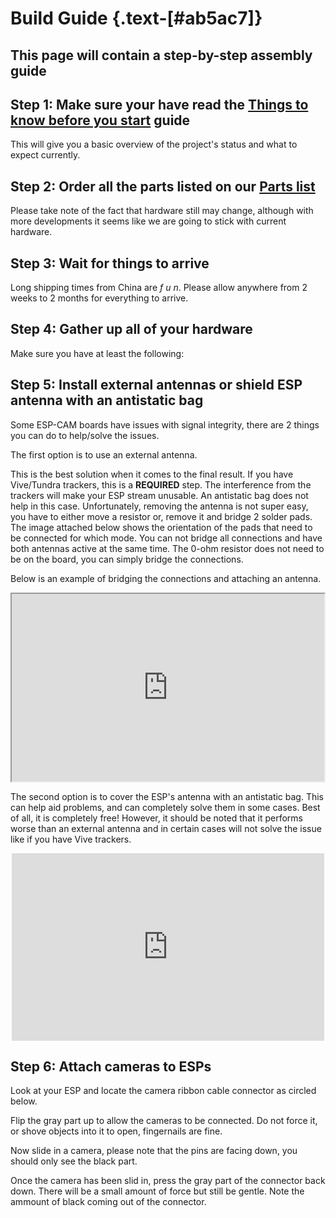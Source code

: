 <script setup>
import Alerts from '../../vue/alerts/Alerts.vue'
import CheckBoxList from '../../vue/CheckBoxList.vue'
import ImageCard from '../../vue/images/ImageComponent.vue'
import { RequiredHardware } from '../../static/req_hardware'
import { image_settings } from '../../static/image_settings'
</script>

# Build Guide {.text-[#ab5ac7]}

## This page will contain a step-by-step assembly guide

## Step 1: Make sure your have read the [Things to know before you start](/getting_started/things_to_know.html) guide

This will give you a basic overview of the project's status and what to expect currently.

## Step 2: Order all the parts listed on our [Parts list](/how_to_build/parts_list.html)

Please take note of the fact that hardware still may change, although with more developments it seems like we are going to stick with current hardware.

## Step 3: Wait for things to arrive

Long shipping times from China are  *f u n*.
Please allow anywhere from 2 weeks to 2 months for everything to arrive.

## Step 4: Gather up all of your hardware

Make sure you have at least the following:

<CheckBoxList :options="{...RequiredHardware}" />

<ImageCard :options="image_settings.image_one" />

## Step 5: Install external antennas or shield ESP antenna with an antistatic bag

Some ESP-CAM boards have issues with signal integrity, there are 2 things you can do to help/solve the issues.

The first option is to use an external antenna.

This is the best solution when it comes to the final result. If you have Vive/Tundra trackers, this is a **REQUIRED** step. The interference from the trackers will make your ESP stream unusable. An antistatic bag does not help in this case. Unfortunately, removing the antenna is not super easy, you have to either move a resistor or, remove it and bridge 2 solder pads. The image attached below shows the orientation of the pads that need to be connected for which mode. You can not bridge all connections and have both antennas active at the same time. The 0-ohm resistor does not need to be on the board, you can simply bridge the connections.

<ImageCard :options="image_settings.external_antenna" />

Below is an example of bridging the connections and attaching an antenna.

<ImageCard :options="image_settings.external_antenna_resistors" />

<div align="center">
    <iframe width="500" height="300" src="https://www.youtube.com/embed/r4PsuWTFRBg" title="How to add an external antenna to ESP32-CAM board" frameborder="1" allow="accelerometer; clipboard-write; encrypted-media; gyroscope; picture-in-picture" allowfullscreen></iframe>
</div>

The second option is to cover the ESP's antenna with an antistatic bag.
This can help aid problems, and can completely solve them in some cases. Best of all, it is completely free! However, it should be noted that it performs worse than an external antenna and in certain cases will not solve the issue like if you have Vive trackers.

<div align="center">
    <iframe width="500" height="300" src="https://www.youtube.com/embed/wS4PS3Mw250" title="Covering an ESP32-CAM's antenna with anti-static bag" frameborder="0" allow="accelerometer; clipboard-write; encrypted-media; gyroscope; picture-in-picture" allowfullscreen></iframe>
</div>

## Step 6: Attach cameras to ESPs

Look at your ESP and locate the camera ribbon cable connector as circled below.
<ImageCard :options="image_settings.camera_socket" />

Flip the gray part up to allow the cameras to be connected. Do not force it, or shove objects into it to open, fingernails are fine.
<ImageCard :options="image_settings.camera_socket_clip" />

Now slide in a camera, please note that the pins are facing down, you should only see the black part.
<ImageCard :options="image_settings.camera_cable" />

Once the camera has been slid in, press the gray part of the connector back down. There will be a small amount of force but still be gentle.
Note the ammount of black coming out of the connector.
<ImageCard :options="image_settings.camera_clip_close" />

<!--## Step 7: Connect ESP to the programmer to flash

Why flash before you have it assembled? It's simple, to make sure they actually work before you spend time soldering to them.

Slide your ESP into the programmer, and note the USB port goes away from the ESP's camera.
{% include custom/images/image_2.html url="https://i.imgur.com/LsLPAcd.jpg" max-width="400" caption="" alt="img" %}

## Step 8: Configure Visual Studio Code and prepare to flash the firmware

Check out our guide on [Setting up VS Code](https://redhawk989.github.io/EyeTrackVR/setting-up-firmware-enviroment/)

Once VS Code is set up, move on to the next step.

## Step 9: Plug in your ESP and flash the firmware

Our guide, [Building and uploading the firmware manually](https://redhawk989.github.io/EyeTrackVR/building-and-flashing-firmware-manually/) has steps on how to do this.
After it has flashed, make sure you get a video stream in your browser, then power it down and flash your next ESP.

## Step 10: Connect your power wires to a USB Type-A board

{% include custom/alerts/Warning.html content=" Powering from the programmer board will not work correctly. It delivers a lower voltage which results in dim LEDs and video artifacts which can both mess up tracking." %}

Get two pairs of wire, preferably two different colors, Cut them to length (56mm in my case) and twist together two for ground and two for 5V.
Here I used speaker wire where the copper denotes positive and silver negative.
Then, strip the wires to about 3mm of exposed wire.
{% include custom/images/image_2.html url="https://i.imgur.com/Cdu9lSN.jpg" max-width="400" caption="" alt="img" %}

## Step 11: Cut wires for IR LEDs

To find the optimal length, take a piece of wire and a marker and mock up your wire route, and mark the wire, cut it, then make another at the same size for the other eye.
You will need 3 different cuts of wire. 2 short ones for connecting the 2 PCBs per eye together, 2 Longer ones for power, or ground and 2 slightly longer ones for power or ground for the LED near the camera at the bottom.

Once cut, strip them to around 4mm of exposed wire.

## Step 12: Twist the positive USB wire and positive IR LED wires together and tin them

Once twisted together add solder to keep them together. This makes the connection much easier.
{% include custom/images/image_2.html url="https://i.imgur.com/QlRrWNn.jpg" max-width="400" caption="" alt="img" %}

## Step 13: Solder the positive wire to ESP

Lay the wire on the outside of the 5V pin and apply solder.
{% include custom/images/image_2.html url="https://i.imgur.com/DhnmLBG.jpg" max-width="400" caption="" alt="img" %}

## Step 14: Solder the negative wire to ESP

Repeat [Step 11](#step-12-twist-the-positive-usb-wire-and-positive-ir-led-wires-together-and-tin-them) but with the negative wires.

{% include custom/alerts/Note.html content="As a user in our discord has learned, you can short the IO12 pin with the ground pin without issues." %}

In the below example I put it on the top of the pin, It will be a week-ish joint but that's where glue comes in handy.
{% include custom/images/image_2.html url="https://i.imgur.com/PWA0gtq.jpg" max-width="400" caption="" alt="img" %}

## Step 15: Wire up the 2nd ESP

Repeat steps [12](#step-12-twist-the-positive-usb-wire-and-positive-ir-led-wires-together-and-tin-them)-[14](#step-14-solder-the-negative-wire-to-esp) with the 2nd ESP.

## Step 16: Prepare to solder IR LED PCBs

Get your magnifying glass out, it's time to solder very smol things.

Gather 4 PCBs, 4 IR LEDs, and either 4 ~350ohm.

357ohm resistors and V3 PCBs
{% include custom/images/image_2.html url="https://i.imgur.com/0zXY79j.jpg" max-width="400" caption="" alt="img" %}

Here are the PCB pin-out labels:

V3
{% include custom/images/image_2.html url="https://i.imgur.com/n1noWKq.png" max-width="400" caption="" alt="img" %}

LED labels:

{% include custom/images/image_2.html url="https://i.imgur.com/Ap8OAWY.png" max-width="400" caption="" alt="img" %}
The green markings and notched corners mark the positive sides of the LEDs pictured above.

If you have different LEDs, please consult their datasheet.

Some terminology related to them:

5V: 5-volt power in.

GND: Ground or power out.

AR: After-Resistor this is to be used as the power in on the 2nd PCB in series as resistors are not needed on the 2nd PCB since they are on the 1st one.

SNG: Single resistor, use this as 5V in if you are using only 1 ~700ohm resistor on V3 boards (not recommended).

Negative: This marks the negative side of the LED.

Positive: This marks the positive side of the LED.

## Step 18: Solder resistors on PCB V3

You only need 1 PCB to have resistors per eye.

Tin the resistor pads. Note: in this example, I use too much solder, it should only be enough to lightly cover the pad.
{% include custom/images/image_2.html url="https://i.imgur.com/gb4etdB.jpg" max-width="400" caption="" alt="img" %}

Next, grab a resistor and hold it on the pads.
{% include custom/images/image_2.html url="https://i.imgur.com/ev5QFch.jpg" max-width="400" caption="" alt="img" %}

While holding the resistor add solder to your soldering iron and apply it to the resistor.

I like to do this by having a piece of my solder stick up in the air and then put it on my iron that way.
{% include custom/images/image_2.html url="https://i.imgur.com/8jCQOHw.jpg" max-width="400" caption="" alt="img" %}

Flip the PCB and solder the other end.
{% include custom/images/image_2.html url="https://i.imgur.com/CHUb7Iv.jpg" max-width="400" caption="" alt="img" %}

Now repeat for the other one.
{% include custom/images/image_2.html url="https://i.imgur.com/jZYAm5O.jpg" max-width="400" caption="" alt="img" %}

## Solder LEDs on PCB V3

Tin the LED pads.
{% include custom/images/image_2.html url="https://i.imgur.com/pjvLHJL.jpg" max-width="400" caption="" alt="img" %}

Orientate the LED and hold it in place.
{% include custom/images/image_2.html url="https://i.imgur.com/RbHZQhl.jpg" max-width="400" caption="" alt="img" %}

Solder one end.
{% include custom/images/image_2.html url="https://i.imgur.com/VyClWvp.jpg" max-width="400" caption="" alt="img" %}

Flip around and solder the other end.
{% include custom/images/image_2.html url="https://i.imgur.com/tFCQTqE.jpg" max-width="400" caption="" alt="img" %}

## Wire up the PCBs V3

Pay attention to the direction of the LEDs on the PCBs.

If the green dot is facing inwards like in the picture below:
{% include custom/images/image_2.html url="https://i.imgur.com/TiLTAms.png" max-width="400" caption="" alt="img" %}
Use the following diagram:
{% include custom/images/image_2.html url="https://i.imgur.com/2pFF3oM.png" max-width="500" caption="" alt="drawing" %}

If the green dot is facing outward like the picture below:

{% include custom/images/image_2.html url="https://i.imgur.com/bEq6Ww0.jpg" max-width="400" caption="" alt="img" %}

Use the following diagram:
{% include custom/images/image_2.html url="https://i.imgur.com/ubIa1ir.png" max-width="400" caption="" alt="img" %}

## Step 19: 3D print mounts

Head to the 3D printed parts section of the parts list [here.](https://redhawk989.github.io/EyeTrackVR/partslist/#3d-printed-parts)

Find which parts are for your headset and print them.
Some may work better or worse, it is recommended to test all of them if there are multiple, print one of each kind.
If none work, try making an edit yourself if you have the skills. If you have made a mount make sure to ping me, `Prohurtz#0001`, so I can add them to the list.

Having trouble getting them to fit? Try resizing the mounts up, or down a little to ensure a good fit.

There are 2 different types of mounts, how to secure the camera to each type will be documented below.

### Type 1

{% include custom/images/image_2.html url="https://i.imgur.com/a6ERUFx.png" max-width="500" caption="" alt="drawing" %}
This uses a method of sliding in the camera. Generally, this is the recommended mounting method as it generally requires no glue.

Place the camera into the mount
{% include custom/images/image_2.html url="https://i.imgur.com/Wy89UWy.jpg" max-width="500" caption="" alt="drawing" %}

Slowly apply pressure inwards until the camera snaps into place.
{% include custom/images/image_2.html url="https://i.imgur.com/LtKOLWo.jpg" max-width="500" caption="" alt="drawing" %}

{% include custom/alerts/Note.html content="There is a good chance of breaking the mount when putting in the camera. If this happens you may be able to save the mount depending on where the break was. A small dab of hot glue around the camera is likely all that is needed." %}

### Type 2

{% include custom/images/image_2.html url="https://i.imgur.com/9mty1bv.png" max-width="500" caption="" alt="drawing" %}
This uses the method of gluing the camera.

Apply a bit of glue to the bottom of the camera mount
{% include custom/images/image_2.html url="https://i.imgur.com/ArLO1ls.jpg" max-width="500" caption="" alt="drawing" %}

Place the camera on the mount.
{% include custom/images/image_2.html url="https://i.imgur.com/ZIecsMM.jpg" max-width="500" caption="" alt="drawing" %}

## IR LED mounting

This again differs from mount to mount.

In some cases, there are designated spots for the LEDs to go.
{% include custom/images/image_2.html url="https://i.imgur.com/tYD1KKe.png" max-width="500" caption="" alt="drawing" %}

In others there are no specified spots, you will have to mess around to find what works best.
This image shows the optimal/near-optimal position for the LEDs. Hot glue is your friend with this.
{% include custom/images/image_2.html url="https://i.imgur.com/3rCRU5A.jpg" max-width="500" caption="" alt="drawing" %}

Tip: Use rubbing alcohol to easily remove hot glue. -->
